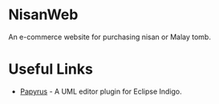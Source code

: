 NisanWeb
========

An e-commerce website for purchasing nisan or Malay tomb.

Useful Links
======
- [Papyrus](http://www.eclipse.org/modeling/mdt/papyrus/) - A UML editor plugin for Eclipse Indigo.